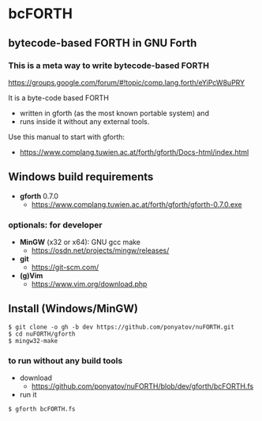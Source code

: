 # bcFORTH
## bytecode-based FORTH in GNU Forth
### This is a meta way to write bytecode-based FORTH

https://groups.google.com/forum/#!topic/comp.lang.forth/eYiPcW8uPRY

It is a byte-code based FORTH
- written in gforth (as the most known portable system) and
- runs inside it without any external tools.

Use this manual to start with gforth:
* https://www.complang.tuwien.ac.at/forth/gforth/Docs-html/index.html

## Windows build requirements

- **gforth** 0.7.0
  * https://www.complang.tuwien.ac.at/forth/gforth/gforth-0.7.0.exe

### optionals: for developer

- **MinGW** (x32 or x64): GNU gcc make
  * https://osdn.net/projects/mingw/releases/
- **git**
  * https://git-scm.com/
- **(g)Vim**
  * https://www.vim.org/download.php

## Install (Windows/MinGW)

```
$ git clone -o gh -b dev https://github.com/ponyatov/nuFORTH.git
$ cd nuFORTH/gforth
$ mingw32-make
```

### to run without any build tools

- download
  * https://github.com/ponyatov/nuFORTH/blob/dev/gforth/bcFORTH.fs
- run it
```
$ gforth bcFORTH.fs
```

